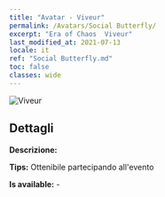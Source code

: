 ```yaml
---
title: "Avatar - Viveur"
permalink: /Avatars/Social Butterfly/
excerpt: "Era of Chaos  Viveur"
last_modified_at: 2021-07-13
locale: it
ref: "Social Butterfly.md"
toc: false
classes: wide
---
```

 ![Viveur](/images/a/avatarFrame_31.png)

## Dettagli

 **Descrizione:**  

 **Tips:** Ottenibile partecipando all'evento 

 **Is available:**  - 

